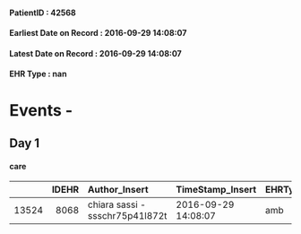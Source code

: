 
#### PatientID : 42568
#### Earliest Date on Record : 2016-09-29 14:08:07
#### Latest Date on Record : 2016-09-29 14:08:07
#### EHR Type : nan

# Events - 

## Day 1

#### care
|       |   IDEHR | Author_Insert                   | TimeStamp_Insert    | EHRType   |   PatientID |   IDGESTIONE_AUSILI |   ds_ncons |   opt_annulla_consegna | dt_Ric_consegna     | dt_ric_cons_forn    | opt_ausilio            |
|------:|--------:|:--------------------------------|:--------------------|:----------|------------:|--------------------:|-----------:|-----------------------:|:--------------------|:--------------------|:-----------------------|
| 13524 |    8068 | chiara sassi - ssschr75p41l872t | 2016-09-29 14:08:07 | amb       |       42568 |               13441 |      28822 |                      0 | 2016-09-29 00:00:00 | 2016-09-29 00:00:00 | comfortable chair # 21 |


